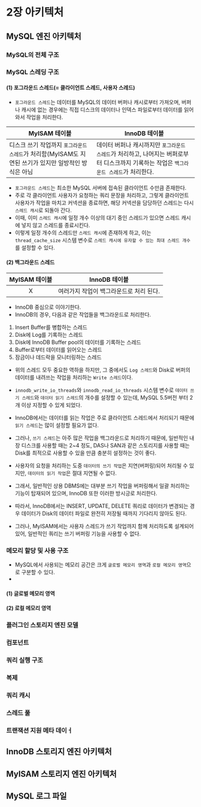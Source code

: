 # 2장 아키텍처



## MySQL 엔진 아키텍처
### MySQL의 전체 구조

### MySQL 스레딩 구조
#### (1) 포그라운드 스레드(= 클라이언트 스레드, 사용자 스레드) 
- `포그라운드 스레드`는 데이터를 MySQL의 데이터 버퍼나 캐시로부터 가져오며, 버퍼나 캐시에 없는 경우에는 직접 디스크의 데이터나 인덱스 파일로부터 데이터를 읽어와서 작업을 처리한다.

|MyISAM 테이블|InnoDB 테이블|
|---|---|
|디스크 쓰기 작업까지 `포그라운드 스레드`가 처리함(MyISAM도 지연된 쓰기가 있지만 일방적인 방식은 아님|데이터 버퍼나 캐시까지만 `포그라운드 스레드`가 처리하고, 나머지는 버퍼로부터 디스크까지 기록하는 작업은 `백그라운드 스레드`가 처리한다.|


- `포그라운드 스레드`는 최소한 MySQL 서버에 접속된 클라이언트 수만큼 존재한다.
- 주로 각 클라이언트 사용자가 요청하는 쿼리 문장을 처리하고, 그렇게 클라이언트 사용자가 작업을 마치고 커넥션을 종료하면, 해당 커넥션을 담당하던 스레드는 다시 `스레드 캐시`로 되돌아 간다.
- 이때, 이미 `스레드 캐시`에 일정 개수 이상의 대기 중인 스레드가 있으면 스레드 캐시에 넣지 않고 스레드를 종료시킨다.
- 이렇게 일정 개수의 스레드만 `스레드 캐시`에 존재하게 하고, 이는 `thread_cache_size` 시스템 변수로 `스레드 캐시에 유자할 수 있는 최대 스레드 개수`를 설정할 수 있다.

#### (2) 백그라운드 스레드 
|MyISAM 테이블|InnoDB 테이블|
|:-:|:-:|
|X|여러가지 작업이 백그라운드로 처리 된다.|
- InnoDB 중심으로 이야기한다.
- InnoDB의 경우, 다음과 같은 작업들을 백그라운드로 처리한다.
1. Insert Buffer를 병합하는 스레드
2. Disk에 Log를 기록하는 스레드
3. Disk에 InnoDB Buffer pool의 데이터를 기록하는 스레드
4. Buffer로부터 데이터를 읽어오는 스레드
5. 잠금이나 데드락을 모니터링하는 스레드
- 위의 스레드 모두 중요한 역하을 하지만, 그 중에서도 `Log 스레드`와 Disk로 버퍼의 데이터를 내려쓰는 작업을 처리하는 `Write 스레드`이다.
- `innodb_write_io_threads`와 `innodb_read_io_threads` 시스템 변수로 `데이터 쓰기 스레드`와 `데이터 읽기 스레드`의 개수를 설정할 수 있는데, MySQL 5.5버전 부터 2개 이상 지정할 수 있게 되었다.
- InnoDB에서는 데이터를 읽는 작업은 주로 클라이언트 스레드에서 처리되기 때문에 `읽기 스레드`는 많이 설정할 필요가 없다.
- 그러나, `쓰기 스레드`는 아주 많은 작업을 백그라운드로 처리하기 때문에, 일반적인 내장 디스크를 사용할 때는 2~4 정도, DAS나 SAN과 같은 스토리지를 사용할 때는 Disk를 최적으로 사용할 수 있을 만큼 충분히 설정하는 것이 좋다.


- 사용자의 요청을 처리하는 도중 `데이터의 쓰기 작업`은 지연(버퍼링)되어 처리될 수 있지만, `데이터의 읽기 작업`은 절대 지연될 수 없다.
- 그래서, 일반적인 상용 DBMS에는 대부분 쓰기 작업을 버퍼링해서 일괄 처리하는 기능이 탑재되어 있으며, InnoDB 또한 이러한 방시긍로 처리한다.
- 따라서, InnoDB에서는 INSERT, UPDATE, DELETE 쿼리로 데이터가 변경되는 경우 데이터가 Disk의 데이터 파일로 완전히 저장될 때까지 기다리지 않아도 된다.
- 그러나, MyISAM에서는 사용자 스레드가 쓰기 작업까지 함께 처리하도록 설계되어 있어, 일반적인 쿼리는 쓰기 버퍼링 기능을 사용할 수 없다.


### 메모리 할당 및 사용 구조
- MySQL에서 사용되는 메모리 공간은 크게 `글로벌 메모리 영역`과 `로컬 메모리 영역`으로 구분할 수 있다.
- 


#### (1) 글로벌 메모리 영역

#### (2) 로컬 메모리 영역


### 플러그인 스토리지 엔진 모델



### 컴포넌트

### 쿼리 실행 구조

### 복제

### 쿼리 캐시

### 스레드 풀

### 트랜잭션 지원 메타 데이ㅓ


## InnoDB 스토리지 엔진 아키텍처

## MyISAM 스토리지 엔진 아키텍처

## MySQL 로그 파일
